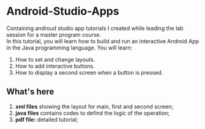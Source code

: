 # Android-Studio-Apps
Containing androud studio app tutorials I created while leading the lab session for a master program course.  
In this tutorial, you will learn how to build and run an interactive Android App in the Java programming language.
You will learn:
<ol>
<li> How to set and change layouts.
<li> How to add interactive buttons.
<li> How to display a second screen when a button is pressed.
</ol>

## What's here
<ol> 
<li> <b> xml files</b> showing the layout for main, first and second screen;
<li> <b>java files</b> contains codes to defind the logic of the operation;
<li> <b> pdf file:</b> detailed tutorial; 
</ol>
